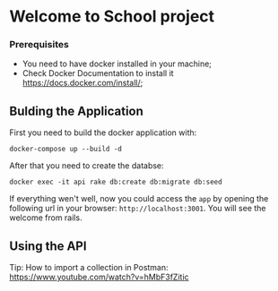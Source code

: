 # Welcome to School project

### Prerequisites

- You need to have docker installed in your machine;
- Check Docker Documentation to install it https://docs.docker.com/install/;

## Bulding the Application
First you need to  build the docker application with:

```
docker-compose up --build -d
```
After that you need to create the databse:
```
docker exec -it api rake db:create db:migrate db:seed
```
If everything wen't well, now you could access the `app` by opening the following url in your browser: `http://localhost:3001`.  You will see the welcome from rails.

## Using the API

Tip: How to import a collection in Postman: https://www.youtube.com/watch?v=hMbF3fZitic
